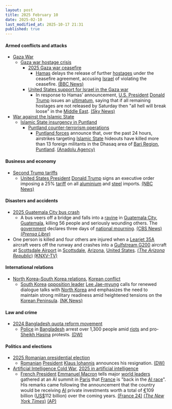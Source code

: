 ```yaml
---
layout: post
title: 2025 February 10
date: 2025-02-10
last_modified_at: 2025-10-17 21:31
published: true
---
```



#### Armed conflicts and attacks

* [Gaza War](https://en.wikipedia.org/wiki/Gaza_War "Gaza War")
  * [Gaza war hostage crisis](https://en.wikipedia.org/wiki/Gaza_war_hostage_crisis "Gaza war hostage crisis")
    * [2025 Gaza war ceasefire](https://en.wikipedia.org/wiki/January_2025_Gaza_war_ceasefire "January 2025 Gaza war ceasefire")
      * [Hamas](https://en.wikipedia.org/wiki/Hamas "Hamas") delays the release of further [hostages](https://en.wikipedia.org/wiki/Hostage "Hostage") under the ceasefire agreement, accusing [Israel](https://en.wikipedia.org/wiki/Israel "Israel") of violating the ceasefire. [(BBC News)](https://www.bbc.com/news/articles/c5ye69ey4pyo)
    * [United States support for Israel in the Gaza war](https://en.wikipedia.org/wiki/United_States_support_for_Israel_in_the_Gaza_war "United States support for Israel in the Gaza war")
      * In response to Hamas' announcement, [U.S. President](https://en.wikipedia.org/wiki/President_of_the_United_States "President of the United States") [Donald Trump](https://en.wikipedia.org/wiki/Donald_Trump "Donald Trump") issues an [ultimatum](https://en.wikipedia.org/wiki/Ultimatum "Ultimatum"), saying that if all remaining hostages are not released by Saturday then "all hell will break loose" in the [Middle East](https://en.wikipedia.org/wiki/Middle_East "Middle East"). [(Sky News)](https://news.sky.com/story/trump-issues-gaza-ceasefire-ultimatum-to-hamas-as-he-warns-all-hell-is-going-to-break-out-if-hostages-not-returned-13306938)
* [War against the Islamic State](https://en.wikipedia.org/wiki/War_against_the_Islamic_State "War against the Islamic State")
  * [Islamic State insurgency in Puntland](https://en.wikipedia.org/wiki/Islamic_State_insurgency_in_Puntland "Islamic State insurgency in Puntland")
    * [Puntland counter-terrorism operations](https://en.wikipedia.org/wiki/Puntland_counter-terrorism_operations "Puntland counter-terrorism operations")
      * [Puntland forces](https://en.wikipedia.org/wiki/Puntland_Dervish_Force "Puntland Dervish Force") announce that, over the past 24 hours, airstrikes targeting [Islamic State](https://en.wikipedia.org/wiki/Islamic_State_%E2%80%93_Somalia_Province "Islamic State – Somalia Province") hideouts have killed more than 13 foreign militants in the Dhasaq area of [Bari Region](https://en.wikipedia.org/wiki/Bari_Region "Bari Region"), [Puntland](https://en.wikipedia.org/wiki/Puntland "Puntland"). [(Anadolu Agency)](http://v.aa.com.tr/3477680)

#### Business and economy

* [Second Trump tariffs](https://en.wikipedia.org/wiki/Second_Trump_tariffs "Second Trump tariffs")
  * [United States President](https://en.wikipedia.org/wiki/President_of_the_United_States "President of the United States") [Donald Trump](https://en.wikipedia.org/wiki/Donald_Trump "Donald Trump") signs an executive order imposing a 25% [tariff](https://en.wikipedia.org/wiki/Tariff "Tariff") on all [aluminium](https://en.wikipedia.org/wiki/Aluminium "Aluminium") and [steel](https://en.wikipedia.org/wiki/Steel "Steel") imports. [(NBC News)](https://www.nbcnews.com/politics/donald-trump/trump-signs-order-imposing-25-steel-aluminum-tariffs-rcna191573)

#### Disasters and accidents

* [2025 Guatemala City bus crash](https://en.wikipedia.org/wiki/2025_Guatemala_City_bus_crash "2025 Guatemala City bus crash")
  * A bus veers off a bridge and falls into a [ravine](https://en.wikipedia.org/wiki/Ravine "Ravine") in [Guatemala City](https://en.wikipedia.org/wiki/Guatemala_City "Guatemala City"), [Guatemala](https://en.wikipedia.org/wiki/Guatemala "Guatemala"), killing 56 people and seriously wounding others. The [government](https://en.wikipedia.org/wiki/Government_of_Guatemala "Government of Guatemala") declares three days of [national mourning](https://en.wikipedia.org/wiki/National_day_of_mourning "National day of mourning"). [(CBS News)](https://www.cbsnews.com/amp/news/puente-belice-guatemala-deadly-bus-crash/) [(*Prensa Libre*)](https://www.prensalibre.com/guatemala/politica/que-significa-luto-nacional-en-guatemala-la-medida-que-decreto-bernardo-arevalo-por-el-accidente-de-bus-que-dejo-54-fallecidos/)
* One person is killed and four others are injured when a [Learjet 35A](https://en.wikipedia.org/wiki/Learjet_35A "Learjet 35A") aircraft veers off the runway and crashes into a [Gulfstream G200](https://en.wikipedia.org/wiki/Gulfstream_G200 "Gulfstream G200") aircraft at [Scottsdale Airport](https://en.wikipedia.org/wiki/Scottsdale_Airport "Scottsdale Airport") in [Scottsdale](https://en.wikipedia.org/wiki/Scottsdale%2C_Arizona "Scottsdale, Arizona"), [Arizona](https://en.wikipedia.org/wiki/Arizona "Arizona"), [United States](https://en.wikipedia.org/wiki/United_States "United States"). [(*The Arizona Republic*)](https://www.azcentral.com/story/news/local/scottsdale/2025/02/10/scottsdale-airport-plane-crash-1-person-dead/78394732007/) [(KNXV-TV)](https://www.abc15.com/news/region-northeast-valley/scottsdale/scottsdale-airport-runway-closed-after-plane-crash-injuries-unclear)

#### International relations

* [North Korea–South Korea relations](https://en.wikipedia.org/wiki/North_Korea%E2%80%93South_Korea_relations "North Korea–South Korea relations"), [Korean conflict](https://en.wikipedia.org/wiki/Korean_conflict "Korean conflict")
  * [South Korea](https://en.wikipedia.org/wiki/South_Korea "South Korea") [opposition leader](https://en.wikipedia.org/wiki/Democratic_Party_%28South_Korea%2C_2015%29 "Democratic Party (South Korea, 2015)") [Lee Jae-myung](https://en.wikipedia.org/wiki/Lee_Jae-myung "Lee Jae-myung") calls for renewed dialogue talks with [North Korea](https://en.wikipedia.org/wiki/North_Korea "North Korea") and emphasizes the need to maintain strong military readiness amid heightened tensions on the [Korean Peninsula](https://en.wikipedia.org/wiki/Korean_Peninsula "Korean Peninsula"). [(NK News)](https://www.nknews.org/2025/02/south-koreas-opposition-leader-calls-for-renewed-dialogue-with-north-korea/)

#### Law and crime

* [2024 Bangladesh quota reform movement](https://en.wikipedia.org/wiki/2024_Bangladesh_quota_reform_movement "2024 Bangladesh quota reform movement")
  * [Police](https://en.wikipedia.org/wiki/Bangladesh_Police "Bangladesh Police") in [Bangladesh](https://en.wikipedia.org/wiki/Bangladesh "Bangladesh") arrest over 1,300 people amid [riots](https://en.wikipedia.org/wiki/Riot "Riot") and pro-[Sheikh Hasina](https://en.wikipedia.org/wiki/Sheikh_Hasina "Sheikh Hasina") protests. [(DW)](https://www.dw.com/en/bangladesh-arrests-1300-in-crackdown-on-pro-hasina-protests/a-71559468)

#### Politics and elections

* [2025 Romanian presidential election](https://en.wikipedia.org/wiki/2025_Romanian_presidential_election "2025 Romanian presidential election")
  * [Romanian](https://en.wikipedia.org/wiki/Romania "Romania") [President](https://en.wikipedia.org/wiki/President_of_Romania "President of Romania") [Klaus Iohannis](https://en.wikipedia.org/wiki/Klaus_Iohannis "Klaus Iohannis") announces his resignation. [(DW)](https://www.dw.com/en/romania-president-resigns-amid-populist-pressure/a-71563212)
* [Artificial Intelligence Cold War](https://en.wikipedia.org/wiki/Artificial_Intelligence_Cold_War "Artificial Intelligence Cold War"), [2025 in artificial intelligence](https://en.wikipedia.org/wiki/2025_in_artificial_intelligence "2025 in artificial intelligence")
  * [French President](https://en.wikipedia.org/wiki/President_of_France "President of France") [Emmanuel Macron](https://en.wikipedia.org/wiki/Emmanuel_Macron "Emmanuel Macron") tells major [world leaders](https://en.wikipedia.org/wiki/List_of_current_heads_of_state_and_government "List of current heads of state and government") gathered at an AI summit in [Paris](https://en.wikipedia.org/wiki/Paris "Paris") that [France](https://en.wikipedia.org/wiki/France "France") is "back in the [AI race](https://en.wikipedia.org/wiki/Artificial_intelligence_arms_race "Artificial intelligence arms race")". His remarks came following the announcement that the country would be receiving [AI](https://en.wikipedia.org/wiki/Artificial_intelligence "Artificial intelligence") private investments worth a total of [€](https://en.wikipedia.org/wiki/Euro "Euro")109 billion ([US$](https://en.wikipedia.org/wiki/US_dollars "US dollars")112 billion) over the coming years. [(France 24)](https://www.france24.com/en/france/20250210-live-macron-speaks-on-the-future-of-ai-at-global-summit-in-paris) [(*The New York Times*)](https://www.nytimes.com/2025/02/10/business/ai-summit-paris.html) [(AP)](https://apnews.com/article/artificial-intelligence-france-ai-trump-deepseek-86109ba21f9e3ccc744f23cc74ff8a17)
